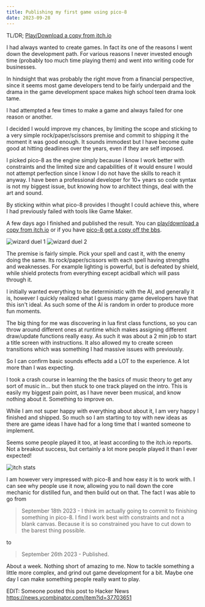 ```yaml
---
title: Publishing my first game using pico-8
date: 2023-09-28
---
```


TL/DR; [Play/Download a copy from itch.io](https://boyter.itch.io/wizard-duel)

I had always wanted to create games. In fact its one of the reasons I went down the development path. For various reasons I never invested enough time (probably too much time playing them) and went into writing code for businesses.

In hindsight that was probably the right move from a financial perspective, since it seems most game developers tend to be fairly underpaid and the drama in the game development space makes high school teen drama look tame.

I had attempted a few times to make a game and always failed for one reason or another.

I decided I would improve my chances, by limiting the scope and sticking to a very simple rock/paper/scissors premise and commit to shipping it the moment it was good enough. It sounds immodest but I have become quite good at hitting deadlines over the years, even if they are self imposed.

I picked pico-8 as the engine simply because I know I work better with constraints and the limited size and capabilities of it would ensure I would not attempt perfection since I know I do not have the skills to reach it anyway. I have been a professional developer for 10+ years so code syntax is not my biggest issue, but knowing how to architect things, deal with the art and sound.

By sticking within what pico-8 provides I thought I could achieve this, where I had previously failed with tools like Game Maker.

A few days ago I finished and published the result. You can [play/download a copy from itch.io](https://boyter.itch.io/wizard-duel) or if you have [pico-8 get a copy off the bbs](https://www.lexaloffle.com/bbs/?pid=134945).

![wizard duel 1](/static/publishing-a-pico8-game/wizardduel_0.gif)
![wizard duel 2](/static/publishing-a-pico8-game/wizardduel_1.gif)

The premise is fairly simple. Pick your spell and cast it, with the enemy doing the same. Its rock/paper/scissors with each spell having strengths and weaknesses. For example lighting is powerful, but is defeated by shield, while shield protects from everything except acidball which will pass through it.

I initially wanted everything to be deterministic with the AI, and generally it is, however I quickly realized what I guess many game developers have that this isn't ideal. As such some of the AI is random in order to produce more fun moments.

The big thing for me was discovering in lua first class functions, so you can throw around different ones at runtime which makes assigning different draw/update functions really easy. As such it was about a 2 min job to start a title screen with instructions. It also allowed my to create screen transitions which was something I had massive issues with previously.

So I can confirm basic sounds effects add a LOT to the experience. A lot more than I was expecting.

I took a crash course in learning the the basics of music theory to get any sort of music in... but then stuck to one track played on the intro. This is easily my biggest pain point, as I have never been musical, and know nothing about it. Something to improve on.

While I am not super happy with everything about about it, I am very happy I finished and shipped. So much so I am starting to toy with new ideas as there are game ideas I have had for a long time that I wanted someone to implement.

Seems some people played it too, at least according to the itch.io reports. Not a breakout success, but certainly a lot more people played it than I ever expected!

![itch stats](/static/publishing-a-pico8-game/itch.io.png)

I am however very impressed with pico-8 and how easy it is to work with. I can see why people use it now, allowing you to nail down the core mechanic for distilled fun, and then build out on that. The fact I was able to go from

> September 18th 2023 - I think im actually going to commit to finishing something in pico-8. I find I work best with constraints and not a blank canvas. Because it is so constrained you have to cut down to the barest thing possible.

to

> September 26th 2023 - Published.

About a week. Nothing short of amazing to me. Now to tackle something a little more complex, and grind out game development for a bit. Maybe one day I can make something people really want to play.

EDIT: Someone posted this post to Hacker News https://news.ycombinator.com/item?id=37703651
